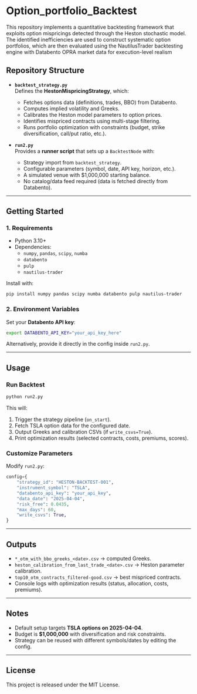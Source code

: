 # Option_portfolio_Backtest

This repository implements a quantitative backtesting framework that exploits option mispricings detected through the Heston stochastic model. The identified inefficiencies are used to construct systematic option portfolios, which are then evaluated using the NautilusTrader backtesting engine with Databento OPRA market data for execution-level realism

## Repository Structure

- **`backtest_strategy.py`**  
  Defines the **HestonMispricingStrategy**, which:
  - Fetches options data (definitions, trades, BBO) from Databento.  
  - Computes implied volatility and Greeks.  
  - Calibrates the Heston model parameters to option prices.  
  - Identifies mispriced contracts using multi-stage filtering.  
  - Runs portfolio optimization with constraints (budget, strike diversification, call/put ratio, etc.).  

- **`run2.py`**  
  Provides a **runner script** that sets up a `BacktestNode` with:
  - Strategy import from `backtest_strategy`.  
  - Configurable parameters (symbol, date, API key, horizon, etc.).  
  - A simulated venue with $1,000,000 starting balance.  
  - No catalog/data feed required (data is fetched directly from Databento).  

---

## Getting Started

### 1. Requirements
- Python 3.10+
- Dependencies:
  - `numpy`, `pandas`, `scipy`, `numba`
  - `databento`
  - `pulp`
  - `nautilus-trader`

Install with:

```bash
pip install numpy pandas scipy numba databento pulp nautilus-trader
```

### 2. Environment Variables
Set your **Databento API key**:

```bash
export DATABENTO_API_KEY="your_api_key_here"
```

Alternatively, provide it directly in the config inside `run2.py`.

---

## Usage

### Run Backtest
```bash
python run2.py
```

This will:
1. Trigger the strategy pipeline (`on_start`).  
2. Fetch TSLA option data for the configured date.  
3. Output Greeks and calibration CSVs (if `write_csvs=True`).  
4. Print optimization results (selected contracts, costs, premiums, scores).  

### Customize Parameters
Modify `run2.py`:
```python
config={
    "strategy_id": "HESTON-BACKTEST-001",
    "instrument_symbol": "TSLA",
    "databento_api_key": "your_api_key",
    "data_date": "2025-04-04",
    "risk_free": 0.0435,
    "max_days": 60,
    "write_csvs": True,
}
```

---

## Outputs
- `*_otm_with_bbo_greeks_<date>.csv` → computed Greeks.  
- `heston_calibration_from_last_trade_<date>.csv` → Heston parameter calibration.  
- `top10_otm_contracts_filtered-good.csv` → best mispriced contracts.  
- Console logs with optimization results (status, allocation, costs, premiums).  

---

##  Notes
- Default setup targets **TSLA options on 2025-04-04**.  
- Budget is **$1,000,000** with diversification and risk constraints.  
- Strategy can be reused with different symbols/dates by editing the config.  

---

## License
This project is released under the MIT License.
